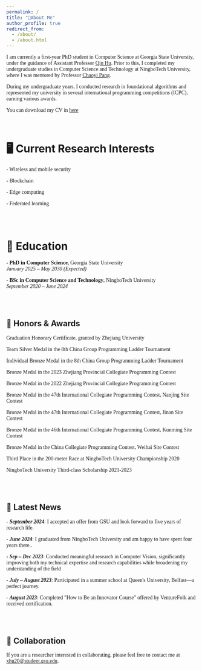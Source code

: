 ```yaml
---
permalink: /
title: "👋About Me"
author_profile: true
redirect_from: 
  - /about/
  - /about.html
---
```


<span style="font-family: 'EB Garamond', serif;">I am currently a first-year PhD student in Computer Science at Georgia State University, under the guidance of Assistant Professor [Qin Hu](https://qinhu2010.github.io/). Prior to this, I completed my undergraduate studies in Computer Science and Technology at NingboTech University, where I was mentored by Professor [Chaoyi Pang](https://scholar.google.com.au/citations?user=PZZ9jIEAAAAJ&hl=en). </span>

<span style="font-family: 'EB Garamond', serif;">During my undergraduate years, I conducted research in foundational algorithms and represented my university in several international programming competitions (ICPC), earning various awards.</span>

<span style="font-family: 'EB Garamond', serif;">You can download my CV in [here](assets/cv.pdf)</span>  
<br><br>


🖥️  Current Research Interests
======
<span style="font-family: 'EB Garamond', serif;">- Wireless and mobile security  </span>

<span style="font-family: 'EB Garamond', serif;">- Blockchain </span> 

<span style="font-family: 'EB Garamond', serif;">- Edge computing </span> 

<span style="font-family: 'EB Garamond', serif;">- Federated learning</span> 

<br><br>

🏫  Education
======
<span style="font-family: 'EB Garamond', serif;">- **PhD in Computer Science**, Georgia State University</span>  
  <span style="font-family: 'EB Garamond', serif;">*January 2025 – May 2030 (Expected)*</span>  
  
<span style="font-family: 'EB Garamond', serif;">- **BSc in Computer Science and Technology**, NingboTech University</span>  
  <span style="font-family: 'EB Garamond', serif;">*September 2020 – June 2024*</span>

<br><br>  

🙏  Honors & Awards
------
<span style="font-family: 'EB Garamond', serif;">Graduation Honorary Certificate, granted by Zhejiang University</span>

<span style="font-family: 'EB Garamond', serif;">Team Silver Medal in the 8th China Group Programming Ladder Tournament</span>

<span style="font-family: 'EB Garamond', serif;">Individual Bronze Medal in the 8th China Group Programming Ladder Tournament</span>

<span style="font-family: 'EB Garamond', serif;">Bronze Medal in the 2023 Zhejiang Provincial Collegiate Programming Contest</span>

<span style="font-family: 'EB Garamond', serif;">Bronze Medal in the 2022 Zhejiang Provincial Collegiate Programming Contest</span>

<span style="font-family: 'EB Garamond', serif;">Bronze Medal in the 47th International Collegiate Programming Contest, Nanjing Site Contest</span>

<span style="font-family: 'EB Garamond', serif;">Bronze Medal in the 47th International Collegiate Programming Contest, Jinan Site Contest</span>

<span style="font-family: 'EB Garamond', serif;">Bronze Medal in the 46th International Collegiate Programming Contest, Kunming Site Contest</span>

<span style="font-family: 'EB Garamond', serif;">Bronze Medal in the China Collegiate Programming Contest, Weihai Site Contest</span>

<span style="font-family: 'EB Garamond', serif;">Third Place in the 200-meter Race at NingboTech University Championship 2020</span>

<span style="font-family: 'EB Garamond', serif;">NingboTech University Third-class Scholarship 2021-2023</span>


<br><br>

📰  Latest News
------
<span style="font-family: 'EB Garamond', serif;">- ***September 2024***: I accepted an offer from GSU and look forward to five years of research life.</span>  

<span style="font-family: 'EB Garamond', serif;">- ***June 2024***: I graduated from NingboTech University and am happy to have spent four years there..</span>

<span style="font-family: 'EB Garamond', serif;">- ***Sep – Dec 2023***: Conducted meaningful research in Computer Vision, significantly improving both my technical expertise and research capabilities while broadening my understanding of the field</span>

<span style="font-family: 'EB Garamond', serif;">- ***July – August 2023***: Participated in a summer school at Queen's University, Belfast—a perfect journey.</span>

<span style="font-family: 'EB Garamond', serif;">- ***August 2023***: Completed "How to Be an Innovator Course" offered by VentureFolk and received certification.</span> 


<br><br>

🙏  Collaboration
------
<span style="font-family: 'EB Garamond', serif;">If you are a researcher interested in collaborating, please feel free to contact me at [xhu20@student.gsu.edu](mailto:xhu20@student.gsu.edu).</span>  
